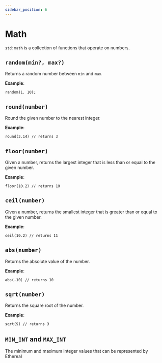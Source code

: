 ```yaml
---
sidebar_position: 6
---
```


# Math

`std:math` is a collection of functions that operate on numbers.

## `random(min?, max?)`

Returns a random number between `min` and `max`.

**Example:**
```etrl
random(1, 10);
```

## `round(number)`

Round the given number to the nearest integer.

**Example:**
```etrl
round(3.14) // returns 3
```

## `floor(number)`

Given a number, returns the largest integer that is less than or equal to the given number.

**Example:**
```etrl
floor(10.2) // returns 10
```

## `ceil(number)`

Given a number, returns the smallest integer that is greater than or equal to the given number.

**Example:**
```etrl
ceil(10.2) // returns 11
```

## `abs(number)`

Returns the absolute value of the number.

**Example:**
```etrl
abs(-10) // returns 10
```

## `sqrt(number)`

Returns the square root of the number.

**Example:**
```etrl
sqrt(9) // returns 3
```

## `MIN_INT` and `MAX_INT`

The minimum and maximum integer values that can be represented by Ethereal